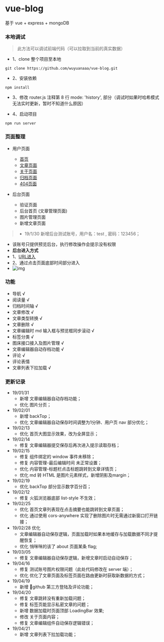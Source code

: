 # vue-blog

 基于 vue + express + mongoDB

### 本地调试

> 此方法可以调试前端代码（可以拉取到当前的真实数据）
 
 - 1、clone 整个项目至本地
 ```
 git clone https://github.com/wuyuanaaa/vue-blog.git
 ```
 - 2、安装依赖
 ```
 npm install
 ```
 - 3、修改 router.js 注释第 8 行 mode: 'history', 部分（调试时如果时哈希模式无法实时更新，暂时不知道什么原因）
 
 - 4、启动项目
 ```
 npm run server
 ```


### 页面整理

- 用户页面
  - [首页](https://blog.yuanaaa.top)
  - [文章页面](https://blog.yuanaaa.top/user/article/5c4867bda955881f515f11a4)
  - [关于页面](https://blog.yuanaaa.top/user/about)
  - [归档页面](https://blog.yuanaaa.top/user/archived)
  - [404页面](https://blog.yuanaaa.top/aa)


- 后台页面
  - 验证页面
  - 后台首页 (文章管理页面)
  - 图片管理页面
  - 新增文章页面

> - 19/1/30 新增后台测试账号，用户名：test , 密码：123456；
- 该账号只提供预览后台，执行修改操作会提示没有权限
- __后台进入方式__
 - 1、[URL进入](https://blog.yuanaaa.top/admin)
 - 2、通过点击页面底部时间部分进入
 - ![img](https://i.loli.net/2019/04/19/5cb9d548edd0d.png)


### 功能

- 导航 √
- 阅读量 √
- 归档时间轴 √
- 文章修改 √
- 文章类型转换 √
- 文章删除 √
- 文章编辑时 md 输入框与预览框同步滚动 √
- 标签分类 √
- 图床接口接入及图片管理 √
- 文章编辑器自动存档功能 √
- 评论 √
- 评论表情
- 文章列表下拉加载 √

### 更新记录

- 19/01/31 
   - 新增 文章编辑器自动存档功能； 
   - 优化 图片分页；
- 19/02/01 
   - 新增 backTop； 
   - 优化 文章编辑器自动保存时间调整为1分钟、用户页 nav 部分优化；
- 19/02/13 
   - 优化 首页大图显示效果，改为全屏显示；
- 19/02/14 
   - 修复 文章编辑器提交保存后再次进入提示读取存档；
- 19/02/15 
   - 修复 组件绑定的 window 事件未移除； 
   - 修复 内容管理-最后编辑时间 未正常设置； 
   - 优化 内容管理-标题栏点击标题跳转到文章详情页； 
   - 优化 md 转 HTML 是图片元素样式，新增阴影及margin；
- 19/02/19 
   - 优化 backTop 部分显示数字百分百；
- 19/02/12 
   - 修复 火狐浏览器底部 list-style 不生效；
- 19/02/25 
   - 优化 首页文章列表现在点击摘要也能跳转到文章页面； 
   - 优化 通过使用 cors-anywhere 实现了删除图片时无需通过新窗口打开链接；
- 19/02/28 优化 
   - 文章编辑器自动保存逻辑，页面加载时如果本地缓存与加载数据不同才提醒恢复； 
   - 优化 悄咪咪的该了 about 页面某条 flag;
- 19/03/05 
   - 修复 文章编辑器自动保存逻辑，新增文章时启动自动保存；
- 19/04/16 
   - 修复 测试账号图片权限问题（此处代码修改在 server 端）； 
   - 优化 优化了文章页面及标签页面在路由更新时获取新数据的方式；
- 19/04/19 
   - 新增 :tada:github 第三方登陆及评论功能；
- 19/04/20 
   - 修复 文章跳转没有重新加载问题； 
   - 修复 标签页能显示私密文章的问题； 
   - 新增 数据加载时页面顶部 LoadingBar 效果;
   - 修改 关于页面内容；
   - 修复 文章编辑组件自动保存逻辑错误；
- 19/04/21
   - 新增 文章列表下拉加载功能；

